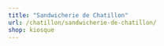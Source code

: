 ```yaml
---
title: "Sandwicherie de Chatillon"
url: /chatillon/sandwicherie-de-chatillon/
shop: kiosque
---
```

